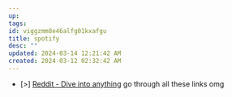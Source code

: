 ```yaml
---
up: 
tags: 
id: viggzmm8e46alfg01kxafgu
title: spotify
desc: ""
updated: 2024-03-14 12:21:42 AM
created: 2024-03-12 02:32:42 AM
---
```

* [>] [Reddit - Dive into anything](https://www.reddit.com/r/lastfm/comments/htzomy/list_of_spotifylastfm_stats_websites_and_not_just/) go through all these links omg  